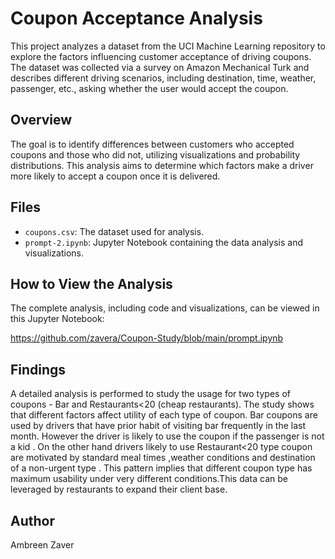 # Coupon Acceptance Analysis

This project analyzes a dataset from the UCI Machine Learning repository to
explore the factors influencing customer acceptance of driving coupons.
The dataset was collected via a survey on Amazon Mechanical Turk and describes
different driving scenarios, including destination, time, weather, passenger, etc., asking
whether the user would accept the coupon.

## Overview

The goal is to identify differences between customers who accepted coupons and those who did not,
utilizing visualizations and probability distributions.
This analysis aims to determine which factors make a driver more likely to accept a coupon once it is delivered.

## Files

*   `coupons.csv`: The dataset used for analysis.
*   `prompt-2.ipynb`: Jupyter Notebook containing the data analysis and visualizations.

## How to View the Analysis

The complete analysis, including code and visualizations, can be viewed in this Jupyter Notebook:

https://github.com/zavera/Coupon-Study/blob/main/prompt.ipynb

## Findings

A detailed analysis is performed to study the usage for two types of coupons - Bar and Restaurants<20 (cheap
restaurants). The study shows that different factors affect utility of each type of coupon.
Bar coupons are used by drivers that have prior habit of visiting bar frequently in the last month. However the
driver is likely to use the coupon if the passenger is not a kid . On the other hand drivers likely to use
Restaurant<20 type coupon are motivated by standard meal times ,weather conditions and destination of a non-urgent
type . This pattern implies that different coupon type has maximum usability under very different conditions.This
data can be leveraged by restaurants to expand their client base.

## Author

Ambreen Zaver
